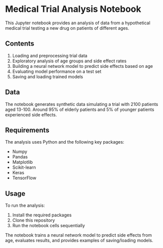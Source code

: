 # Medical Trial Analysis Notebook

This Jupyter notebook provides an analysis of data from a hypothetical medical trial testing a new drug on patients of different ages.

## Contents

1. Loading and preprocessing trial data
2. Exploratory analysis of age groups and side effect rates
3. Building a neural network model to predict side effects based on age
4. Evaluating model performance on a test set
5. Saving and loading trained models

## Data

The notebook generates synthetic data simulating a trial with 2100 patients aged 13-100. Around 95% of elderly patients and 5% of younger patients experienced side effects.

## Requirements

The analysis uses Python and the following key packages:

- Numpy
- Pandas
- Matplotlib
- Scikit-learn
- Keras
- TensorFlow

## Usage

To run the analysis:

1. Install the required packages
2. Clone this repository
3. Run the notebook cells sequentially

The notebook trains a neural network model to predict side effects from age, evaluates results, and provides examples of saving/loading models.
